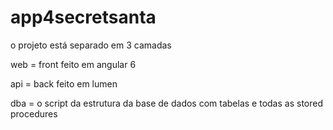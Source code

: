 # app4secretsanta

o projeto está separado em 3 camadas


web = front feito em angular 6

api = back feito em lumen

dba = o script da estrutura da base de dados com tabelas e todas as stored procedures
